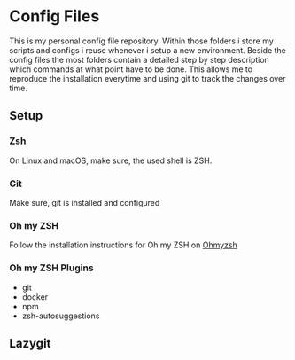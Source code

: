 # Config Files

This is my personal config file repository. Within those folders i store my scripts and configs i reuse whenever i setup a new environment. Beside the config files the most folders contain a detailed step by step description which commands at what point have to be done. This allows me to reproduce the installation everytime and using git to track the changes over time.
## Setup
### Zsh
On Linux and macOS, make sure, the used shell is ZSH.
### Git
Make sure, git is installed and configured
### Oh my ZSH
Follow the installation instructions for Oh my ZSH on
[Ohmyzsh](https://ohmyz.sh/#install)

### Oh my ZSH Plugins
- git
- docker
- npm
- zsh-autosuggestions

## Lazygit

